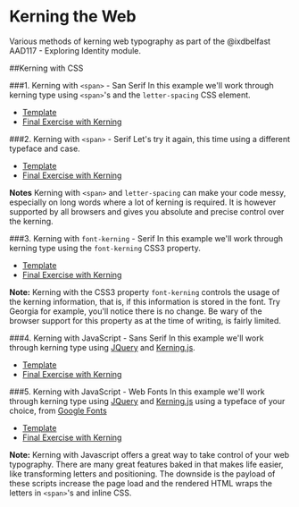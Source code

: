 # Kerning the Web

Various methods of kerning web typography as part of the @ixdbelfast AAD117 - Exploring Identity module.

##Kerning with CSS

###1. Kerning with ```<span>``` - San Serif
In this example we'll work through kerning type using ```<span>```'s and the ```letter-spacing``` CSS element.

+ [Template](kerning-with-css/1-kerning-with-css-sans-serif-template.html)
+ [Final Exercise with Kerning](http://timpotter.github.io/kerning-the-web/kerning-with-css/1-kerning-with-css-sans-serif-final.html)

###2. Kerning with ```<span>``` - Serif
Let's try it again, this time using a different typeface and case.

+ [Template](kerning-with-css/2-kerning-with-css-serif-template.html)
+ [Final Exercise with Kerning](http://timpotter.github.io/kerning-the-web/kerning-with-css/2-kerning-with-css-serif-final.html)

__Notes__ Kerning with ```<span>``` and ```letter-spacing``` can make your code messy, especially on long words where a lot of kerning is required. It is however supported by all browsers and gives you absolute and precise control over the kerning.

###3. Kerning with ```font-kerning``` - Serif
In this example we'll work through kerning type using the ```font-kerning``` CSS3 property.

+ [Template](kerning-with-css/3-kerning-with-font-kerning-template.html)
+ [Final Exercise with Kerning](http://timpotter.github.io/kerning-the-web/kerning-with-css/4-kerning-with-css-serif-final.html)

__Note:__ Kerning with the CSS3 property ```font-kerning``` controls the usage of the kerning information, that is, if this information is stored in the font. Try Georgia for example, you'll notice there is no change. Be wary of the browser support for this property as at the time of writing, is fairly limited.


###4. Kerning with JavaScript - Sans Serif
In this example we'll work through kerning type using [JQuery](http://jquery.com/) and [Kerning.js](http://kerningjs.com/).

+ [Template](kerning-with-javascript/4-kerning-with-kerningjs-sans-serif-template.html)
+ [Final Exercise with Kerning](http://timpotter.github.io/kerning-the-web/kerning-with-javascript/4-kerning-with-kerningjs-sans-serif-final.html)

###5. Kerning with JavaScript - Web Fonts
In this example we'll work through kerning type using [JQuery](http://jquery.com/) and [Kerning.js](http://kerningjs.com/) using a typeface of your choice, from [Google Fonts](https://www.google.com/fonts)

+ [Template](kerning-with-javascript/5-kerning-with-kerningjs-webfont-template.html)
+ [Final Exercise with Kerning](http://timpotter.github.io/kerning-the-web/kerning-with-javascript/5-kerning-with-kerningjs-webfont-final)

__Note:__ Kerning with Javascript offers a great way to take control of your web typography. There are many great features baked in that makes life easier, like transforming letters and positioning. The downside is the payload of these scripts increase the page load and the rendered HTML wraps the letters in ```<span>```'s and inline CSS.